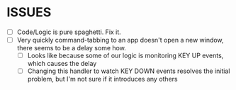 # ISSUES

- [ ] Code/Logic is pure spaghetti. Fix it.
- [ ] Very quickly command-tabbing to an app doesn't open a new window, there seems to be a delay some how.
  - [ ] Looks like because some of our logic is monitoring KEY UP events, which causes the delay
  - [ ] Changing this handler to watch KEY DOWN events resolves the initial problem, but I'm not sure if it introduces any others
